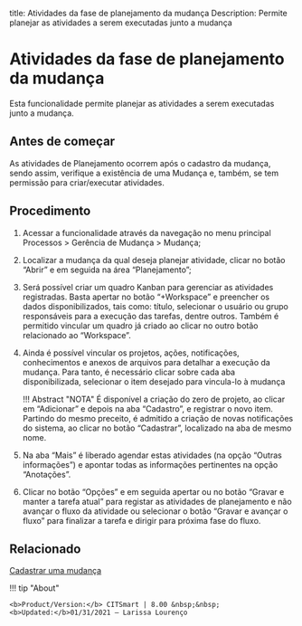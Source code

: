 title: Atividades da fase de planejamento da mudança
Description: Permite planejar as atividades a serem executadas junto a mudança 
# Atividades da fase de planejamento da mudança 

Esta funcionalidade permite planejar as atividades a serem executadas junto a mudança.

Antes de começar
----------------

As atividades de Planejamento ocorrem após o cadastro da mudança, sendo assim,
verifique a existência de uma Mudança e, também, se tem permissão para
criar/executar atividades.  

Procedimento 
-------------

1.  Acessar a funcionalidade através da navegação no menu principal Processos \>
    Gerência de Mudança \> Mudança;

2.  Localizar a mudança da qual deseja planejar atividade, clicar no botão
    “Abrir” e em seguida na área “Planejamento”;

3.  Será possível criar um quadro Kanban para gerenciar as atividades
    registradas. Basta apertar no botão “+Workspace” e preencher os dados
    disponibilizados, tais como: título, selecionar o usuário ou grupo
    responsáveis para a execução das tarefas, dentre outros. Também é permitido
    vincular um quadro já criado ao clicar no outro botão relacionado ao
    “Workspace”.

4.  Ainda é possível vincular os projetos, ações, notificações, conhecimentos e
    anexos de arquivos para detalhar a execução da mudança. Para tanto, é
    necessário clicar sobre cada aba disponibilizada, selecionar o item desejado
    para vincula-lo à mudança

    !!! Abstract "NOTA"
        É disponível a criação do zero de projeto, ao clicar em “Adicionar” e depois
        na aba “Cadastro”, e registrar o novo item. Partindo do mesmo preceito, é
        admitido a criação de novas notificações do sistema, ao clicar no botão
        “Cadastrar”, localizado na aba de mesmo nome.

5.  Na aba “Mais” é liberado agendar estas atividades (na opção “Outras
    informações”) e apontar todas as informações pertinentes na opção
    “Anotações”.

6.  Clicar no botão “Opções” e em seguida apertar ou no botão “Gravar e manter a
    tarefa atual” para registar as atividades de planejamento e não avançar o fluxo da atividade ou selecionar o
    botão “Gravar e avançar o fluxo” para finalizar a tarefa e dirigir para
    próxima fase do fluxo.

Relacionado 
------------

[Cadastrar uma mudança](/pt-br/citsmart-platform-8/processes/change/use/register-change.html)

!!! tip "About"

    <b>Product/Version:</b> CITSmart | 8.00 &nbsp;&nbsp;
    <b>Updated:</b>01/31/2021 – Larissa Lourenço

